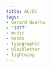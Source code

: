 ```yaml
---
title: AC/DC
tags:
- Gerard Huerta
- '1977'
- music
- bands
- typographic
- blackletter
- lightning
---
```


